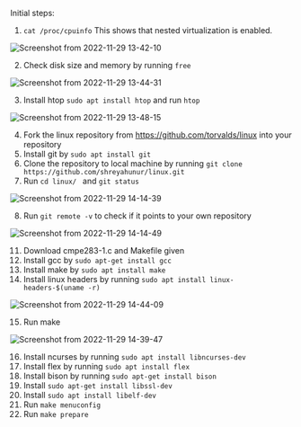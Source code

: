 Initial steps:

1. `cat /proc/cpuinfo` 
This shows that nested virtualization is enabled.

![Screenshot from 2022-11-29 13-42-10](https://user-images.githubusercontent.com/64269342/204654356-32059d7d-7452-4e4c-ad82-7e9bb9212b91.png)

2. Check disk size and memory by running `free`

![Screenshot from 2022-11-29 13-44-31](https://user-images.githubusercontent.com/64269342/204654754-b196e26f-2112-42c7-a2c9-484b0f98e552.png)

3. Install htop `sudo apt install htop` and run `htop`
 
 ![Screenshot from 2022-11-29 13-48-15](https://user-images.githubusercontent.com/64269342/204655391-f91d18dc-cffe-4699-864c-9728251f3eb5.png)
 
 4. Fork the linux repository from https://github.com/torvalds/linux into your repository
 5. Install git by `sudo apt install git` 
 6. Clone the repository to local machine by running `git clone https://github.com/shreyahunur/linux.git`
 7. Run `cd linux/ ` and `git status` 

![Screenshot from 2022-11-29 14-14-39](https://user-images.githubusercontent.com/64269342/204660076-6ad683fb-6a9e-4a40-a8c1-45b28cf6627f.png)

 8. Run `git remote -v` to check if it points to your own repository
 
![Screenshot from 2022-11-29 14-14-49](https://user-images.githubusercontent.com/64269342/204660096-0be4fe7e-e3d8-4cf2-b454-4f1e504c8167.png)

 11. Download cmpe283-1.c and Makefile given
 12. Install gcc by  `sudo apt-get install gcc` 
 13. Install make by `sudo apt install make`
 14. Install linux headers by running `sudo apt install linux-headers-$(uname -r)`

![Screenshot from 2022-11-29 14-44-09](https://user-images.githubusercontent.com/64269342/204664722-a0666456-b33a-450f-949a-e3ae918c3794.png)


 15. Run make
 
![Screenshot from 2022-11-29 14-39-47](https://user-images.githubusercontent.com/64269342/204664084-237c687b-80a7-4cfd-bd0b-a6790a8a1b8e.png)

16. Install ncurses by running `sudo apt install libncurses-dev`
17. Install flex by running `sudo apt install flex`
18. Install bison by running `sudo apt-get install bison`
19. Install `sudo apt-get install libssl-dev`
20. Install `sudo apt install libelf-dev`
21. Run `make menuconfig`
22. Run `make prepare`

